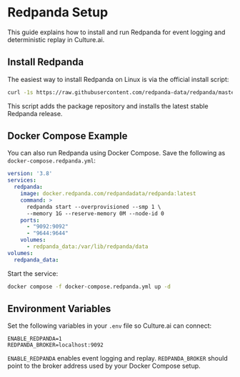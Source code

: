 # Redpanda Setup

This guide explains how to install and run Redpanda for event logging and deterministic replay in Culture.ai.

## Install Redpanda

The easiest way to install Redpanda on Linux is via the official install script:

```bash
curl -1s https://raw.githubusercontent.com/redpanda-data/redpanda/master/install.sh | bash
```

This script adds the package repository and installs the latest stable Redpanda release.

## Docker Compose Example

You can also run Redpanda using Docker Compose. Save the following as `docker-compose.redpanda.yml`:

```yaml
version: '3.8'
services:
  redpanda:
    image: docker.redpanda.com/redpandadata/redpanda:latest
    command: >
      redpanda start --overprovisioned --smp 1 \
      --memory 1G --reserve-memory 0M --node-id 0
    ports:
      - "9092:9092"
      - "9644:9644"
    volumes:
      - redpanda_data:/var/lib/redpanda/data
volumes:
  redpanda_data:
```

Start the service:

```bash
docker compose -f docker-compose.redpanda.yml up -d
```

## Environment Variables

Set the following variables in your `.env` file so Culture.ai can connect:

```env
ENABLE_REDPANDA=1
REDPANDA_BROKER=localhost:9092
```

`ENABLE_REDPANDA` enables event logging and replay. `REDPANDA_BROKER` should point to the broker address used by your Docker Compose setup.

